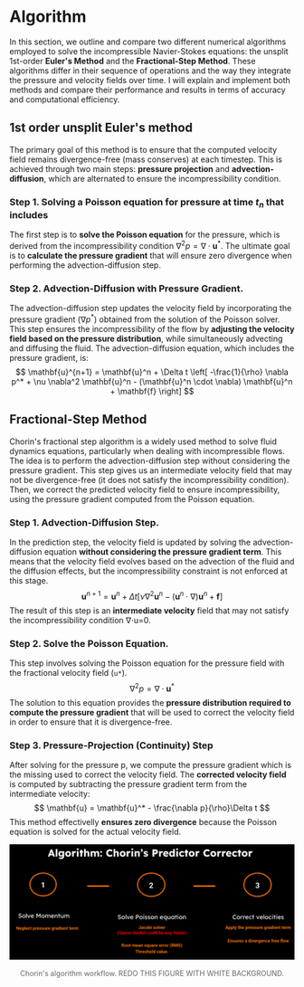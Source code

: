 # Algorithm
In this section, we outline and compare two different numerical algorithms employed to solve the incompressible Navier-Stokes equations: the unsplit 1st-order **Euler's Method** and the **Fractional-Step Method**. These algorithms differ in their sequence of operations and the way they integrate the pressure and velocity fields over time. I will explain and implement both methods and compare their performance and results in terms of accuracy and computational efficiency.

## 1st order unsplit Euler's method
The primary goal of this method is to ensure that the computed velocity field remains divergence-free (mass conserves) at each timestep. This is achieved through two main steps: **pressure projection** and **advection-diffusion**, which are alternated to ensure the incompressibility condition.

### Step 1. Solving a Poisson equation for pressure at time $t_n$ that includes
The first step is to **solve the Poisson equation** for the pressure, which is derived from the incompressibility condition $\nabla^2 p = \nabla \cdot \mathbf{u}^*$. The ultimate goal is to **calculate the pressure gradient** that will ensure zero divergence when performing the advection-diffusion step. 

### Step 2. Advection-Diffusion with Pressure Gradient.
The advection-diffusion step updates the velocity field by incorporating the pressure gradient ($\nabla p^*$) obtained from the solution of the Poisson solver. This step ensures the incompressibility of the flow by **adjusting the velocity field based on the pressure distribution**, while simultaneously advecting and diffusing the fluid. The advection-diffusion equation, which includes the pressure gradient, is:
$$
\mathbf{u}^{n+1} = \mathbf{u}^n + \Delta t \left[ -\frac{1}{\rho} \nabla p^* + \nu \nabla^2 \mathbf{u}^n - (\mathbf{u}^n \cdot \nabla) \mathbf{u}^n + \mathbf{f} \right]
$$

## Fractional-Step Method
Chorin's fractional step algorithm is a widely used method to solve fluid dynamics equations, particularly when dealing with incompressible flows. The idea is to perform the advection-diffusion step without considering the pressure gradient. This step gives us an intermediate velocity field that may not be divergence-free (it does not satisfy the incompressibility condition). Then, we correct the predicted velocity field to ensure incompressibility, using the pressure gradient computed from the Poisson equation.

### Step 1. Advection-Diffusion Step.
In the prediction step, the velocity field is updated by solving the advection-diffusion equation **without considering the pressure gradient term**. This means that the velocity field evolves based on the advection of the fluid and the diffusion effects, but the incompressibility constraint is not enforced at this stage.
$$
\mathbf{u}^{n+1} = \mathbf{u}^n + \Delta t \left[\nu \nabla^2 \mathbf{u}^n - (\mathbf{u}^n \cdot \nabla) \mathbf{u}^n + \mathbf{f} \right]
$$
The result of this step is an **intermediate velocity** field that may not satisfy the incompressibility condition ∇⋅u=0.

### Step 2. Solve the Poisson Equation. 
This step involves solving the Poisson equation for the pressure field with the fractional velocity field (`u*`). 
$$
\nabla^2 p = \nabla \cdot \mathbf{u}^{*}
$$
The solution to this equation provides the **pressure distribution required to compute the pressure gradient** that will be used to correct the velocity field in order to ensure that it is divergence-free.

### Step 3. Pressure-Projection (Continuity) Step
After solving for the pressure p, we compute the pressure gradient which is the missing used to correct the velocity field. The **corrected velocity field** is computed by subtracting the pressure gradient term from the intermediate velocity:
$$
\mathbf{u} = \mathbf{u}^* - \frac{\nabla p}{\rho}\Delta t
$$
This method effectivelly **ensures zero divergence** because the Poisson equation is solved for the actual velocity field. 

![Staggered grid variables](../images/Chorin_Algorithm.png)
<p style="text-align: center; font-size: 0.9em; color: #666;">
Chorin's algorithm workflow. REDO THIS FIGURE WITH WHITE BACKGROUND.
</p>

